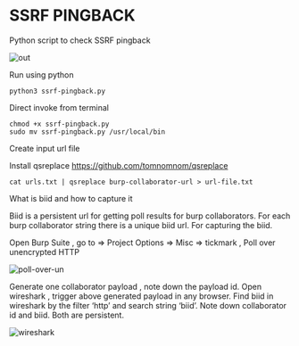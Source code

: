 # SSRF PINGBACK
Python script to check SSRF pingback



![out](https://user-images.githubusercontent.com/72538652/194700614-08a8c378-d202-49a7-a525-904f2ea0193e.png)


Run using python
    
    python3 ssrf-pingback.py
    
Direct invoke from terminal
    
    chmod +x ssrf-pingback.py
    sudo mv ssrf-pingback.py /usr/local/bin
		



Create input url file

Install qsreplace  https://github.com/tomnomnom/qsreplace 
    
    cat urls.txt | qsreplace burp-collaborator-url > url-file.txt
    

    
What is biid and how to capture it 

Biid is a persistent url for getting poll results for burp collaborators. For each burp collaborator string there is a unique biid url.
For capturing the biid.

Open Burp Suite , go to =>  Project Options  => Misc => tickmark , Poll over unencrypted HTTP


![poll-over-un](https://user-images.githubusercontent.com/72538652/197195032-0af6fa56-2a48-4659-9ed5-b95b7195dc7e.png)

Generate one collaborator payload , note down the payload id.
Open wireshark , trigger above generated payload in any browser.
Find biid in wireshark by the filter ‘http’ and search string ‘biid’.
	Note down collaborator id and biid. Both are persistent.
	
![wireshark](https://user-images.githubusercontent.com/72538652/197195171-55f22425-4178-46d4-abb0-02b735fb2119.png)

